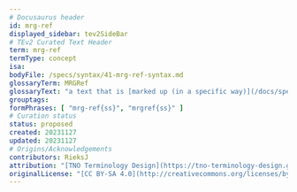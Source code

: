 ```yaml
---
# Docusaurus header
id: mrg-ref
displayed_sidebar: tev2SideBar
# TEv2 Curated Text Header
term: mrg-ref
termType: concept
isa:
bodyFile: /specs/syntax/41-mrg-ref-syntax.md
glossaryTerm: MRGRef
glossaryText: "a text that is [marked up (in a specific way)](/docs/specs/syntax/mrg-ref-syntax) so that it refers to a particular [terminology](@), as well as to a specific way for creating an associated [HRG](@)."
grouptags:
formPhrases: [ "mrg-ref{ss}", "mrgref{ss}" ]
# Curation status
status: proposed
created: 20231127
updated: 20231127
# Origins/Acknowledgements
contributors: RieksJ
attribution: "[TNO Terminology Design](https://tno-terminology-design.github.io/tev2-specifications/docs)"
originalLicense: "[CC BY-SA 4.0](http://creativecommons.org/licenses/by-sa/4.0/?ref=chooser-v1)"
---
```

